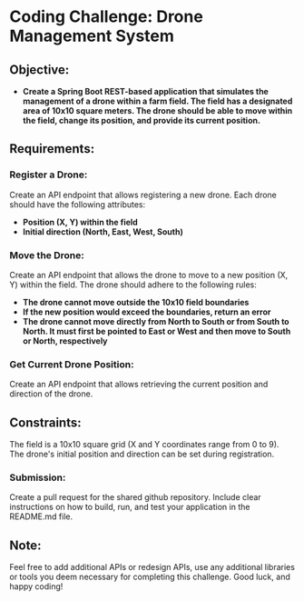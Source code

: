 # Coding Challenge: Drone Management System

## Objective:

- **Create a Spring Boot REST-based application that simulates the management of a drone within a farm field. The field has a designated area of 10x10 square meters. The drone should be able to move within the field, change its position, and provide its current position.**

## Requirements:

### Register a Drone:

Create an API endpoint that allows registering a new drone. 
Each drone should have the following attributes:

- **Position (X, Y) within the field**
- **Initial direction (North, East, West, South)**

### Move the Drone:

Create an API endpoint that allows the drone to move to a new position (X, Y) within the field. The drone should adhere to the following rules:

- **The drone cannot move outside the 10x10 field boundaries**
- **If the new position would exceed the boundaries, return an error**
- **The drone cannot move directly from North to South or from South to North. It must first be pointed to East or West and then move to South or North, respectively**

### Get Current Drone Position:

Create an API endpoint that allows retrieving the current position and direction of the drone.

## Constraints:

The field is a 10x10 square grid (X and Y coordinates range from 0 to 9).
The drone's initial position and direction can be set during registration.

### Submission:

Create a pull request for the shared github repository.
Include clear instructions on how to build, run, and test your application in the README.md file.

## Note:

Feel free to add additional APIs or redesign APIs,  use any additional libraries or tools you deem necessary for completing this challenge. Good luck, and happy coding!
